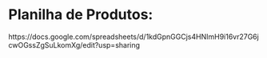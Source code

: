 <h1> Planilha de Produtos: </h1>
https://docs.google.com/spreadsheets/d/1kdGpnGGCjs4HNImH9i16vr27G6jcwOGssZgSuLkomXg/edit?usp=sharing
